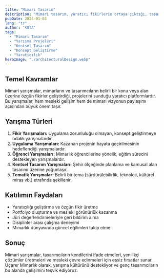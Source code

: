 ```yaml
---
title: "Mimari Tasarım"
description: "Mimari tasarım, yaratıcı fikirlerin ortaya çıktığı, tasarımın sınırlarını zorlayan platformlardır."
pubDate: 2024-01-03
lang: "tr"
author: "KOTA"
tags:
  - "Mimari Tasarım"
  - "Yarışma Projeleri"
  - "Kentsel Tasarım"
  - "Konsept Geliştirme"
  - "Yaratıcılık"
heroImage: "./architecturalDesign.webp"
---
```


## Temel Kavramlar
Mimari yarışmalar, mimarların ve tasarımcıların belirli bir konu veya alan üzerine özgün fikirler geliştirdiği, projelerini sunduğu yaratıcı platformlardır. Bu yarışmalar, hem mesleki gelişim hem de mimari vizyonun paylaşımı açısından büyük önem taşır.

## Yarışma Türleri
<ol>
  <li><strong>Fikir Yarışmaları:</strong> Uygulama zorunluluğu olmayan, konsept geliştirmeye odaklı yarışmalardır.</li>
  <li><strong>Uygulama Yarışmaları:</strong> Kazanan projenin hayata geçirilmesinin hedeflendiği yarışmalardır.</li>
  <li><strong>Öğrenci Yarışmaları:</strong> Mimarlık öğrencilerine yönelik, eğitim sürecini destekleyen yarışmalardır.</li>
  <li><strong>Kentsel Tasarım Yarışmaları:</strong> Şehir ölçeğinde planlama ve kamusal alan tasarımı üzerine yoğunlaşır.</li>
  <li><strong>Tematik Yarışmalar:</strong> Belirli bir tema (sürdürülebilirlik, teknoloji, kültürel miras vb.) etrafında şekillenir.</li>
</ol>

## Katılımın Faydaları
- Yaratıcılığı geliştirme ve özgün fikir üretme
- Portfolyo oluşturma ve mesleki görünürlük kazanma
- Jüri değerlendirmeleriyle geri bildirim alma
- Disiplinler arası çalışma deneyimi
- Mimarlık dünyasında güncel eğilimleri takip etme

## Sonuç
Mimari yarışmalar, tasarımcıların kendilerini ifade etmeleri, yenilikçi çözümler üretmeleri ve mesleki çevre edinmeleri için eşsiz fırsatlar sunar. Uçarer Mimarlık olarak, yarışma kültürünü destekliyor ve genç tasarımcıların bu alanda gelişimini teşvik ediyoruz.